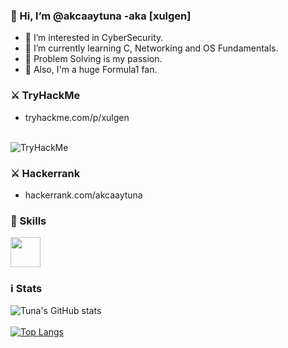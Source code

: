 ### 👋 Hi, I’m @akcaaytuna -aka [xulgen]
- 👀 I’m interested in CyberSecurity.
- 🌱 I’m currently learning C, Networking and OS Fundamentals.
- 💖 Problem Solving is my passion.
- 🏁 Also, I'm a huge Formula1 fan.

### ⚔ TryHackMe
*  tryhackme.com/p/xulgen
<br></br>
<img src="https://tryhackme-badges.s3.amazonaws.com/xulgen.png" alt="TryHackMe">

### ⚔ Hackerrank
* hackerrank.com/akcaaytuna

### 💪 Skills

<img src="https://cdn3.iconfinder.com/data/icons/logos-and-brands-adobe/512/267_Python-512.png" style="width:48px;height:48px;"> 

### ℹ Stats
![Tuna's GitHub stats](https://github-readme-stats.vercel.app/api?username=akcaaytuna&show_icons=true&theme=radical)
<br></br>
[![Top Langs](https://github-readme-stats.vercel.app/api/top-langs/?username=akcaaytuna&layout=compact)](https://github.com/anuraghazra/github-readme-stats)





<!---
akcaaytuna/akcaaytuna is a ✨ special ✨ repository because its `README.md` (this file) appears on your GitHub profile.
You can click the Preview link to take a look at your changes.
--->
